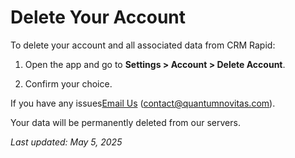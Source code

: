 # Delete Your Account

To delete your account and all associated data from CRM Rapid:

1. Open the app and go to **Settings > Account > Delete Account**.
   
3. Confirm your choice.

If you have any issues<a href="mailto:contact@quantumnovitas.com?subject=Inquiry&body=Hello Quantum Novitas,">Email Us</a> (contact@quantumnovitas.com).

Your data will be permanently deleted from our servers.

_Last updated: May 5, 2025_
